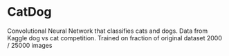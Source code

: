 # CatDog
Convolutional Neural Network that classifies cats and dogs. Data from Kaggle dog vs cat competition. Trained on fraction of original dataset 2000 / 25000 images
